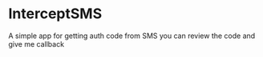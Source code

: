 # InterceptSMS
A simple app for getting auth code from SMS
you can review the code and give me callback
